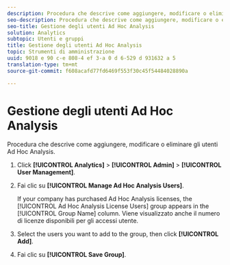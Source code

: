 ```yaml
---
description: Procedura che descrive come aggiungere, modificare o eliminare gli utenti di analisi ad hoc.
seo-description: Procedura che descrive come aggiungere, modificare o eliminare gli utenti di analisi ad hoc.
seo-title: Gestione degli utenti Ad Hoc Analysis
solution: Analytics
subtopic: Utenti e gruppi
title: Gestione degli utenti Ad Hoc Analysis
topic: Strumenti di amministrazione
uuid: 9018 e 90 c-e 808-4 ef 3-a 0 d 6-529 d 931632 a 5
translation-type: tm+mt
source-git-commit: f608acafd77fd6469f553f30c45f54484028890a

---
```



# Gestione degli utenti Ad Hoc Analysis

Procedura che descrive come aggiungere, modificare o eliminare gli utenti Ad Hoc Analysis.

1. Click **[!UICONTROL Analytics]** &gt; **[!UICONTROL Admin]** &gt; **[!UICONTROL User Management]**.
1. Fai clic su **[!UICONTROL Manage Ad Hoc Analysis Users]**.

   If your company has purchased Ad Hoc Analysis licenses, the [!UICONTROL Ad Hoc Analysis License Users] group appears in the [!UICONTROL Group Name] column. Viene visualizzato anche il numero di licenze disponibili per gli accessi utente.

1. Select the users you want to add to the group, then click **[!UICONTROL Add]**.
1. Fai clic su **[!UICONTROL Save Group]**.

